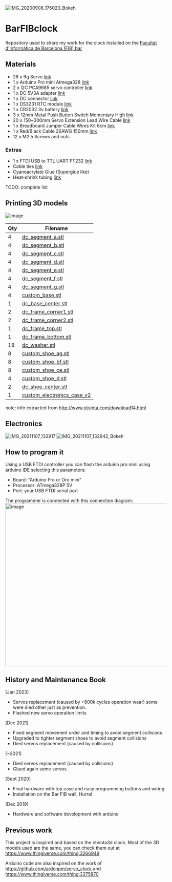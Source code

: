 ![IMG_20200908_175020_Bokeh](https://user-images.githubusercontent.com/4519667/92978429-fff57b00-f48f-11ea-8e35-1595713e20d5.jpg)

# BarFIBclock
Repository used to share my work for the clock installed on the [Facultat d'Informàtica de Barcelona (FIB) bar](https://goo.gl/maps/2sY8hWTRuadKxtpD8)

## Materials
 - 28 x 9g Servo [link](https://s.click.aliexpress.com/e/_ABv179)
 - 1 x Arduino Pro mini Atmega328 [link](http://bit.ly/2NVvFll)
 - 2 x I2C PCA9685 servo controller [link](https://s.click.aliexpress.com/e/_AAJpyf)
 - 1 x DC 5V3A adapter [link](http://bit.ly/2NvYGVG)
 - 1 x DC connector [link](http://bit.ly/33AKoJ4)
 - 1 x DS3231 RTC module [link](http://bit.ly/32uphGY)
 - 1 x CR2032 3v battery [link](http://bit.ly/2PYQaAa)
 - 3 x 12mm Metal Push Button Switch Momentary High [link](https://bit.ly/337vpaj)
 - 20 x 150~300mm Servo Extension Lead Wire Cable [link](https://bit.ly/3iaA7dB)
 - 1 x Breadboard Jumper Cable Wires Kit 6cm [link](https://bit.ly/2ZxfuBp)
 - 1 x Red/Black Cable 26AWG 150mm  [link](https://bit.ly/35eJe9F)
 - 12 x M2.5 Screws and nuts
 
### Extras
 - 1 x FTDI USB to TTL UART FT232 [link](https://bit.ly/2R5Vjpw)
 - Cable ties [link](https://s.click.aliexpress.com/e/_9ybz9t)
 - Cyanoacrylate Glue (Superglue like)
 - Heat-shrink tubing [link](https://s.click.aliexpress.com/e/_Aswi55)

TODO: complete list

## Printing 3D models

![image](https://user-images.githubusercontent.com/4519667/145512578-a717dd92-0428-43f0-900b-aa4dcf06545e.png)


| Qty | Filename                    
| --- | --------------------        
| 4   | [dc_segment_a.stl](3dparts/frame_segments/dc_segment_a.stl)            
| 4   | [dc_segment_b.stl](3dparts/frame_segments/dc_segment_b.stl)            
| 4   | [dc_segment_c.stl](3dparts/frame_segments/dc_segment_c.stl)            
| 4   | [dc_segment_d.stl](3dparts/frame_segments/dc_segment_d.stl)            
| 4   | [dc_segment_e.stl](3dparts/frame_segments/dc_segment_e.stl)            
| 4   | [dc_segment_f.stl](3dparts/frame_segments/dc_segment_f.stl)           
| 4   | [dc_segment_g.stl](3dparts/frame_segments/dc_segment_g.stl)            
| 4   | [custom_base.stl](3dparts/frame_segments/custom_base.stl)             
| 1   | [dc_base_center.stl](3dparts/frame_segments/dc_base_center.stl)          
| 2   | [dc_frame_corner1.stl](3dparts/frame_segments/dc_frame_corner1.stl)        
| 2   | [dc_frame_corner2.stl](3dparts/frame_segments/dc_frame_corner1.stl) 
| 1   | [dc_frame_top.stl](3dparts/frame_segments/dc_frame_top.stl)            
| 1   | [dc_frame_bottom.stl](3dparts/frame_segments/dc_frame_bottom.stl)         
| 18  | [dc_washer.stl](3dparts/frame_segments/dc_washer.stl)
| 8   | [custom_shoe_ag.stl](3dparts/frame_segments/custom_shoe_ag.stl) 
| 8   | [custom_shoe_bf.stl](3dparts/frame_segments/custom_shoe_bf.stl) 
| 8   | [custom_shoe_ce.stl](3dparts/frame_segments/custom_shoe_ce.stl) 
| 4   | [custom_shoe_d.stl](3dparts/frame_segments/custom_shoe_d.stl)
| 2   | [dc_shoe_center.stl](3dparts/frame_segments/dc_shoe_center.stl)
| 1   | [custom_electronics_case_v2](3dparts/frame_segments/custom_electronics_case_v2.stl)

note: info extracted from http://www.otvinta.com/download14.html

## Electronics

![IMG_20211107_132917](https://user-images.githubusercontent.com/4519667/142078420-1a5874a4-e7d1-4994-b1f8-7ed3db5bdf1e.jpg)
![IMG_20211107_132942_Bokeh](https://user-images.githubusercontent.com/4519667/142078419-ac3f7bff-2913-480d-8846-dd72bfe842eb.jpg)

## How to program it

Using a USB FTDI controller you can flash the arduino pro mini using arduino IDE selecting this parameters:
* Board: "Arduino Pro or Oro mini"
* Processor: ATmega328P 5V
* Port: your USB FTDI serial port

The programmer is connected with this connection diagram:
<img width="509" alt="image" src="https://user-images.githubusercontent.com/4519667/214741353-09d67d3d-90e6-45b6-aec8-8fc668156ff8.png">



## History and Maintenance Book

[Jan 2023] 
* Servos replacement (caused by +800k cycles operation wear) some were died other just as prevention.
* Flashed new servo operation limits

[Dec 2021] 
* Fixed segment movement order and timing to avoid segment collisions
* Upgraded to tighter segment shoes to avoid segment collisions
* Died servos replacement (caused by collisions)

[~2021]
* Died servos replacement (caused by collisions)
* Glued again some servos

[Sept 2020]
* Final hardware with top case and easy programming buttons and wiring
* Installation on the Bar FIB wall, Hurra!

[Dec 2019]
* Hardware and software development with arduino

## Previous work
This project is inspired and based on the otvinta3d clock.
Most of the 3D models used are the same, you can check them out at
https://www.thingiverse.com/thing:3266949

Arduino code are also inspired on the work of https://github.com/ardenpm/servo_clock and https://www.thingiverse.com/thing:3375870

